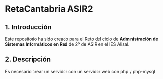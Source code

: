 # RetaCantabria ASIR2

## 1. Introducción

Este repositorio ha sido creado para el Reto del ciclo de **Administración de Sistemas Informáticos en Red** de 2º de ASIR en el IES Alisal.

## 2. Descripción

Es necesario crear un servidor con un servidor web con php y php-mysql